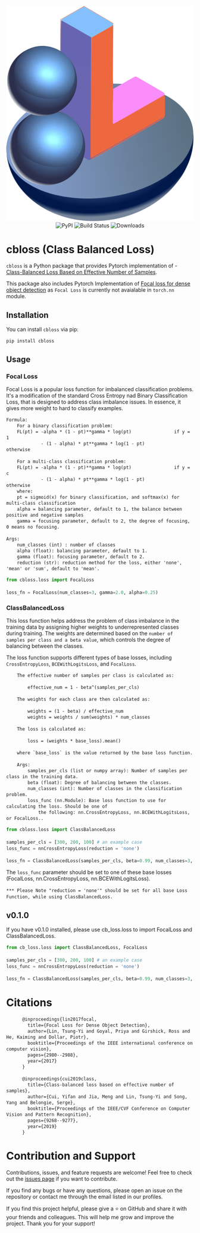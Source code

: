 
<div align="center">
  <img src="cbloss.svg" alt="PyPI" >
  
</div>

<div align="center">
  <img src="https://img.shields.io/pypi/v/cbloss" alt="PyPI" >
  <img src="https://github.com/wildoctopus/cbloss/actions/workflows/ci.yml/badge.svg" alt="Build Status">
  <img src="https://static.pepy.tech/personalized-badge/cbloss?period=month&units=international_system&left_color=black&right_color=blue&left_text=Downloads" alt="Downloads">
  
</div>



# cbloss (Class Balanced Loss)
`cbloss` is a Python package that provides Pytorch implementation of - [Class-Balanced Loss Based on Effective Number of Samples](https://arxiv.org/abs/1901.05555).

This package also includes Pytorch Implementation of [Focal loss for dense object detection](https://arxiv.org/pdf/1708.02002.pdf) as `Focal Loss` is currently not avaialable in `torch.nn` module.



## Installation

You can install `cbloss` via pip:

```
pip install cbloss
```



## Usage

### Focal Loss

Focal Loss is a popular loss function for imbalanced classification problems. It's a modification of the standard Cross Entropy nad Binary Classification Loss, that is designed to address class imbalance issues. In essence, it gives more weight to hard to classify examples.
```
Formula:
    For a binary classification problem:
    FL(pt) = -alpha * (1 - pt)**gamma * log(pt)                if y = 1
             - (1 - alpha) * pt**gamma * log(1 - pt)            otherwise

    For a multi-class classification problem:
    FL(pt) = -alpha * (1 - pt)**gamma * log(pt)                if y = c
             - (1 - alpha) * pt**gamma * log(1 - pt)            otherwise
    where:
    pt = sigmoid(x) for binary classification, and softmax(x) for multi-class classification
    alpha = balancing parameter, default to 1, the balance between positive and negative samples
    gamma = focusing parameter, default to 2, the degree of focusing, 0 means no focusing.
    
Args:
    num_classes (int) : number of classes
    alpha (float): balancing parameter, default to 1.
    gamma (float): focusing parameter, default to 2.
    reduction (str): reduction method for the loss, either 'none', 'mean' or 'sum', default to 'mean'.
```
```python
from cbloss.loss import FocalLoss

loss_fn = FocalLoss(num_classes=3, gamma=2.0, alpha=0.25)
```

### ClassBalancedLoss

This loss function helps address the problem of class imbalance in the training data by assigning higher weights to underrepresented classes during training. The weights are determined based on the `number of samples per class and a beta value`, which controls the degree of balancing between the classes.

The loss function supports different types of base losses, including `CrossEntropyLoss`, `BCEWithLogitsLoss`, and `FocalLoss`.
```
    The effective number of samples per class is calculated as:

        effective_num = 1 - beta^(samples_per_cls)

    The weights for each class are then calculated as:

        weights = (1 - beta) / effective_num
        weights = weights / sum(weights) * num_classes

    The loss is calculated as:

        loss = (weights * base_loss).mean()

    where `base_loss` is the value returned by the base loss function.

    Args:
        samples_per_cls (list or numpy array): Number of samples per class in the training data.
        beta (float): Degree of balancing between the classes.
        num_classes (int): Number of classes in the classification problem.
        loss_func (nn.Module): Base loss function to use for calculating the loss. Should be one of
            the following: nn.CrossEntropyLoss, nn.BCEWithLogitsLoss, or FocalLoss..
```
```python
from cbloss.loss import ClassBalancedLoss

samples_per_cls = [300, 200, 100] # an example case
loss_func = nnCrossEntropyLoss(reduction = 'none')

loss_fn = ClassBalancedLoss(samples_per_cls, beta=0.99, num_classes=3, loss_func=loss_func)

```
The `loss_func` parameter should be set to one of these base losses (FocalLoss, nn.CrossEntropyLoss, nn.BCEWithLogitsLoss). 

`*** Please Note "reduction = 'none'" should be set for all base Loss Function, while using ClassBalancedLoss.` 


## v0.1.0

If you have v0.1.0 installed, please use cb_loss.loss to import FocalLoss and ClassBalancedLoss.

```python
from cb_loss.loss import ClassBalancedLoss, FocalLoss

samples_per_cls = [300, 200, 100] # an example case
loss_func = nnCrossEntropyLoss(reduction = 'none')

loss_fn = ClassBalancedLoss(samples_per_cls, beta=0.99, num_classes=3, loss_func=loss_func)

```


# Citations
```
      @inproceedings{lin2017focal,
        title={Focal Loss for Dense Object Detection},
        author={Lin, Tsung-Yi and Goyal, Priya and Girshick, Ross and He, Kaiming and Dollar, Piotr},
        booktitle={Proceedings of the IEEE international conference on computer vision},
        pages={2980--2988},
        year={2017}
      }

      @inproceedings{cui2019class,
        title={Class-balanced loss based on effective number of samples},
        author={Cui, Yifan and Jia, Meng and Lin, Tsung-Yi and Song, Yang and Belongie, Serge},
        booktitle={Proceedings of the IEEE/CVF Conference on Computer Vision and Pattern Recognition},
        pages={9268--9277},
        year={2019}
      }
```


# Contribution and Support


Contributions, issues, and feature requests are welcome! Feel free to check out the [issues page](https://github.com/wildoctopus/cbloss/issues) if you want to contribute.

If you find any bugs or have any questions, please open an issue on the repository or contact me through the email listed in our profiles.

If you find this project helpful, please give a ⭐️ on GitHub and share it with your friends and colleagues. This will help me grow and improve the project. Thank you for your support!


